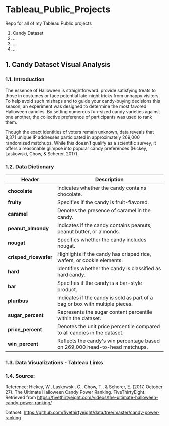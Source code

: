 # Tableau_Public_Projects
Repo for all of my Tableau Public projects

1. Candy Dataset
2. ...
3. ...
4. ...

## 1. Candy Dataset Visual Analysis

### 1.1. Introduction

The essence of Halloween is straightforward: provide satisfying treats to those in costumes or face potential late-night tricks from unhappy visitors. To help avoid such mishaps and to guide your candy-buying decisions this season, an experiment was designed to determine the most favored Halloween candies. By setting numerous fun-sized candy varieties against one another, the collective preference of participants was used to rank them.

Though the exact identities of voters remain unknown, data reveals that 8,371 unique IP addresses participated in approximately 269,000 randomized matchups. While this doesn’t qualify as a scientific survey, it offers a reasonable glimpse into popular candy preferences (Hickey, Laskowski, Chow, & Scherer, 2017).


### 1.2. Data Dictionary

| **Header**          | **Description**                                                                 |
|----------------------|---------------------------------------------------------------------------------|
| **chocolate**        | Indicates whether the candy contains chocolate.                                |
| **fruity**           | Specifies if the candy is fruit-flavored.                                      |
| **caramel**          | Denotes the presence of caramel in the candy.                                  |
| **peanut_almondy**    | Indicates if the candy contains peanuts, peanut butter, or almonds.            |
| **nougat**           | Specifies whether the candy includes nougat.                                   |
| **crisped_ricewafer** | Highlights if the candy has crisped rice, wafers, or cookie elements.          |
| **hard**             | Identifies whether the candy is classified as hard candy.                      |
| **bar**              | Specifies if the candy is a bar-style product.                                 |
| **pluribus**         | Indicates if the candy is sold as part of a bag or box with multiple pieces.   |
| **sugar_percent**     | Represents the sugar content percentile within the dataset.                    |
| **price_percent**     | Denotes the unit price percentile compared to all candies in the dataset.      |
| **win_percent**       | Reflects the candy's win percentage based on 269,000 head-to-head matchups.    |

### 1.3. Data Visualizations - Tableau Links


### 1.4. Source:

Reference: 
Hickey, W., Laskowski, C., Chow, T., & Scherer, E. (2017, October 27). The Ultimate Halloween Candy Power Ranking. FiveThirtyEight. Retrieved from https://fivethirtyeight.com/videos/the-ultimate-halloween-candy-power-ranking/

Dataset:
https://github.com/fivethirtyeight/data/tree/master/candy-power-ranking
